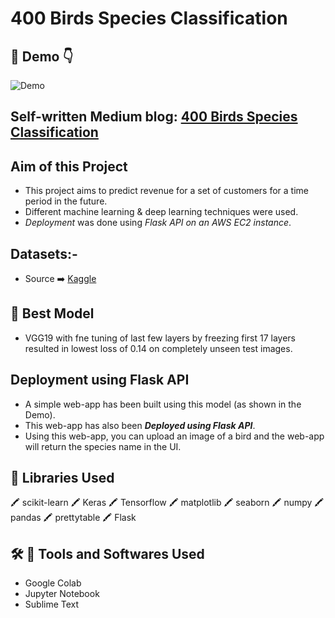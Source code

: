 #  400 Birds Species Classification

## :cinema: Demo :point_down:

![Demo](https://github.com/toushalipal6991/400-Birds-Species-Classification/blob/main/deploy2.gif)

## Self-written Medium blog: [400 Birds Species Classification](https://medium.com/mlearning-ai/400-birds-species-classification-f4de768aac4)

## Aim of this Project
- This project aims to predict revenue for a set of customers for a time period in the future.
- Different machine learning & deep learning techniques were used.
- *Deployment* was done using *Flask API on an AWS EC2 instance*.

## Datasets:-
- Source :arrow_right: [Kaggle](https://www.kaggle.com/gpiosenka/100-bird-species)

## :memo: Best Model
- VGG19 with fne tuning of last few layers by freezing first 17 layers resulted in lowest loss of 0.14 on completely unseen test images.

## Deployment using Flask API
- A simple web-app has been built using this model (as shown in the Demo).
- This web-app has also been ***Deployed using Flask API***.
- Using this web-app, you can upload an image of a bird and the web-app will return the species name in the UI.

## :file_folder: Libraries Used
:crayon: scikit-learn :crayon: Keras :crayon: Tensorflow :crayon: matplotlib :crayon: seaborn :crayon: numpy :crayon: pandas :crayon: prettytable :crayon: Flask

## :hammer_and_wrench: :toolbox: Tools and Softwares Used
- Google Colab
- Jupyter Notebook
- Sublime Text

